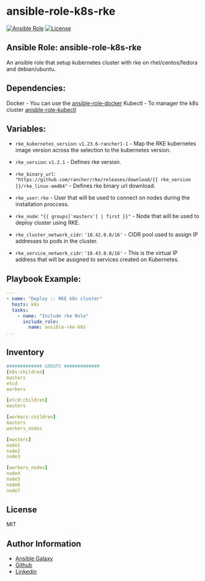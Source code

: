 # ansible-role-k8s-rke

[![Ansible Role](https://img.shields.io/ansible/quality/27842.svg)](https://galaxy.ansible.com/isweluiz/ansible_package_debian_manage)
[![License](https://img.shields.io/badge/license-MIT-brightgreen.svg?style=flat-square)](https://github.com/isweluiz/ansible-package-debian-manage/blob/master/LICENSE)

## Ansible Role: ansible-role-k8s-rke 

An ansible role that setup kubernetes cluster with rke on rhel/centos/fedora and debian/ubuntu. 

## Dependencies: 

Docker - You can use the [ansible-role-docker](https://github.com/geerlingguy/ansible-role-docker)
Kubectl - To manager the k8s cluster [anisble-role-kubectl](https://github.com/githubixx/ansible-role-kubectl)

## Variables:

* `rke_kubernetes_version`: `v1.23.6-rancher1-1` - Map the RKE kubernetes image version across the selection to the kubernetes version.

* `rke_version`: `v1.2.1` - Defines rke version.


* `rke_binary_url`: `"https://github.com/rancher/rke/releases/download/{{ rke_version }}/rke_linux-amd64"` - Defines rke binary url download.


* `rke_user`: `rke` - User that will be used to connect on nodes during the installation proccess.


* `rke_node`: `"{{ groups['masters'] | first }}"` - Node that will be used to deploy cluster using RKE.


* `rke_cluster_network_cidr`: `'10.42.0.0/16'` - CIDR pool used to assign IP addresses to pods in the cluster.


* `rke_service_network_cidr`: `'10.43.0.0/16'` - This is the virtual IP address that will be assigned to services created on Kubernetes.

## Playbook Example: 

```yaml
---
- name: "Deploy :: RKE k8s cluster" 
  hosts: k8s
  tasks: 
    - name: "Include rke Role"
      include_role:
        name: ansible-rke-k8s 
...
```

## Inventory 

```yaml
############# GROUPS #############
[k8s:children]
masters
etcd
workers

[etcd:children]
masters

[workers:children]
masters
workers_nodes

[masters]
node1
node2 
node3

[workers_nodes]
node4
node5
node6
node7
```

License
-------

MIT

Author Information
------------------
- [Ansible Galaxy](https://galaxy.ansible.com/isweluiz)
- [Github](https://github.com/isweluiz)
- [Linkedin](https://www.linkedin.com/in/isweluiz)